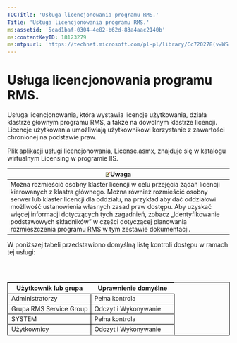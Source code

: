 ```yaml
---
TOCTitle: 'Usługa licencjonowania programu RMS.'
Title: 'Usługa licencjonowania programu RMS.'
ms:assetid: '5cad1baf-0304-4e82-b62d-83a4aac2140b'
ms:contentKeyID: 18123279
ms:mtpsurl: 'https://technet.microsoft.com/pl-pl/library/Cc720278(v=WS.10)'
---
```


Usługa licencjonowania programu RMS.
====================================

Usługa licencjonowania, która wystawia licencje użytkowania, działa klastrze głównym programu RMS, a także na dowolnym klastrze licencji. Licencje użytkowania umożliwiają użytkownikowi korzystanie z zawartości chronionej na podstawie praw.

Plik aplikacji usługi licencjonowania, License.asmx, znajduje się w katalogu wirtualnym Licensing w programie IIS.

| ![](images/Cc720278.note(WS.10).gif)Uwaga                                                                                                                                                                                                                                                                                                                                                                                                   |
|--------------------------------------------------------------------------------------------------------------------------------------------------------------------------------------------------------------------------------------------------------------------------------------------------------------------------------------------------------------------------------------------------------------------------------------------------------------------------|
| Można rozmieścić osobny klaster licencji w celu przejęcia żądań licencji kierowanych z klastra głównego. Można również rozmieścić osobny serwer lub klaster licencji dla oddziału, na przykład aby dać oddziałowi możliwość ustanowienia własnych zasad praw dostępu. Aby uzyskać więcej informacji dotyczących tych zagadnień, zobacz „Identyfikowanie podstawowych składników” w części dotyczącej planowania rozmieszczenia programu RMS w tym zestawie dokumentacji. |

W poniższej tabeli przedstawiono domyślną listę kontroli dostępu w ramach tej usługi:

###  

 
<table style="border:1px solid black;">
<colgroup>
<col width="50%" />
<col width="50%" />
</colgroup>
<thead>
<tr class="header">
<th>Użytkownik lub grupa</th>
<th>Uprawnienie domyślne</th>
</tr>
</thead>
<tbody>
<tr class="odd">
<td style="border:1px solid black;">Administratorzy</td>
<td style="border:1px solid black;">Pełna kontrola</td>
</tr>
<tr class="even">
<td style="border:1px solid black;">Grupa RMS Service Group</td>
<td style="border:1px solid black;">Odczyt i Wykonywanie</td>
</tr>
<tr class="odd">
<td style="border:1px solid black;">SYSTEM</td>
<td style="border:1px solid black;">Pełna kontrola</td>
</tr>
<tr class="even">
<td style="border:1px solid black;">Użytkownicy</td>
<td style="border:1px solid black;">Odczyt i Wykonywanie</td>
</tr>
</tbody>
</table>
